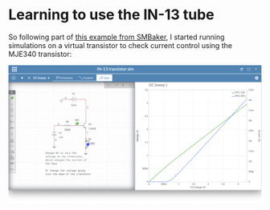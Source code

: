 # Learning to use the IN-13 tube

So following part of [this example from SMBaker](http://smbaker.com/experimenting-with-in-13-bargraph-nixie-tubes), I started running simulations on a virtual transistor to check current control using the MJE340 transistor:

![transistor simulation](../media/IN-13TransistorSimulation.png)
